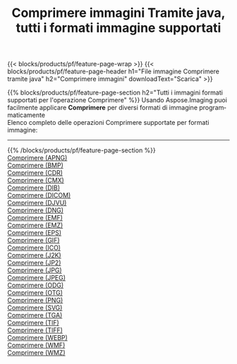﻿---
title: Comprimere immagini Tramite java, tutti i formati immagine supportati 
weight: 3920
url: /it/java/compress 
lang: it
langdirlevel: 2
locales: zh-hans,ja,it,ru,de,es,fr,nl,id,lt,pl,pt,vi,tr,ko,zh-hant,ar,hi,th,sv,cs,uk,he
description: Usando Aspose.Imaging puoi facilmente Comprimere immagini tramite java
---

{{< blocks/products/pf/feature-page-wrap >}}
{{< blocks/products/pf/feature-page-header h1="File immagine Comprimere tramite java" h2="Comprimere immagini" downloadText="Scarica" >}}


{{% blocks/products/pf/feature-page-section  h2="Tutti i immagini formati supportati per l'operazione Comprimere" %}}
Usando Aspose.Imaging puoi facilmente applicare **Comprimere** per diversi formati di immagine programmaticamente
<br/>
Elenco completo delle operazioni Comprimere supportate per formati immagine:
<hr/>
{{% /blocks/products/pf/feature-page-section %}}
<div class="container-fluid productfamilypage bg-gray">
    <div class="convertypes bg-gray agp-content section">
        <div class="container">
		<div class="row other-converters">
		    <div class='col-md-2 other-converter remove-lp remove-rp'><a href="/imaging/it/java/compress/apng" >Comprimere (APNG)</a></div><div class='col-md-2 other-converter remove-lp remove-rp'><a href="/imaging/it/java/compress/bmp" >Comprimere (BMP)</a></div><div class='col-md-2 other-converter remove-lp remove-rp'><a href="/imaging/it/java/compress/cdr" >Comprimere (CDR)</a></div><div class='col-md-2 other-converter remove-lp remove-rp'><a href="/imaging/it/java/compress/cmx" >Comprimere (CMX)</a></div><div class='col-md-2 other-converter remove-lp remove-rp'><a href="/imaging/it/java/compress/dib" >Comprimere (DIB)</a></div><div class='col-md-2 other-converter remove-lp remove-rp'><a href="/imaging/it/java/compress/dicom" >Comprimere (DICOM)</a></div><div class='col-md-2 other-converter remove-lp remove-rp'><a href="/imaging/it/java/compress/djvu" >Comprimere (DJVU)</a></div><div class='col-md-2 other-converter remove-lp remove-rp'><a href="/imaging/it/java/compress/dng" >Comprimere (DNG)</a></div><div class='col-md-2 other-converter remove-lp remove-rp'><a href="/imaging/it/java/compress/emf" >Comprimere (EMF)</a></div><div class='col-md-2 other-converter remove-lp remove-rp'><a href="/imaging/it/java/compress/emz" >Comprimere (EMZ)</a></div><div class='col-md-2 other-converter remove-lp remove-rp'><a href="/imaging/it/java/compress/eps" >Comprimere (EPS)</a></div><div class='col-md-2 other-converter remove-lp remove-rp'><a href="/imaging/it/java/compress/gif" >Comprimere (GIF)</a></div><div class='col-md-2 other-converter remove-lp remove-rp'><a href="/imaging/it/java/compress/ico" >Comprimere (ICO)</a></div><div class='col-md-2 other-converter remove-lp remove-rp'><a href="/imaging/it/java/compress/j2k" >Comprimere (J2K)</a></div><div class='col-md-2 other-converter remove-lp remove-rp'><a href="/imaging/it/java/compress/jp2" >Comprimere (JP2)</a></div><div class='col-md-2 other-converter remove-lp remove-rp'><a href="/imaging/it/java/compress/jpg" >Comprimere (JPG)</a></div><div class='col-md-2 other-converter remove-lp remove-rp'><a href="/imaging/it/java/compress/jpeg" >Comprimere (JPEG)</a></div><div class='col-md-2 other-converter remove-lp remove-rp'><a href="/imaging/it/java/compress/odg" >Comprimere (ODG)</a></div><div class='col-md-2 other-converter remove-lp remove-rp'><a href="/imaging/it/java/compress/otg" >Comprimere (OTG)</a></div><div class='col-md-2 other-converter remove-lp remove-rp'><a href="/imaging/it/java/compress/png" >Comprimere (PNG)</a></div><div class='col-md-2 other-converter remove-lp remove-rp'><a href="/imaging/it/java/compress/svg" >Comprimere (SVG)</a></div><div class='col-md-2 other-converter remove-lp remove-rp'><a href="/imaging/it/java/compress/tga" >Comprimere (TGA)</a></div><div class='col-md-2 other-converter remove-lp remove-rp'><a href="/imaging/it/java/compress/tif" >Comprimere (TIF)</a></div><div class='col-md-2 other-converter remove-lp remove-rp'><a href="/imaging/it/java/compress/tiff" >Comprimere (TIFF)</a></div><div class='col-md-2 other-converter remove-lp remove-rp'><a href="/imaging/it/java/compress/webp" >Comprimere (WEBP)</a></div><div class='col-md-2 other-converter remove-lp remove-rp'><a href="/imaging/it/java/compress/wmf" >Comprimere (WMF)</a></div><div class='col-md-2 other-converter remove-lp remove-rp'><a href="/imaging/it/java/compress/wmz" >Comprimere (WMZ)</a></div>
                </div>
        </div>
    </div>
</div>
<br/>
